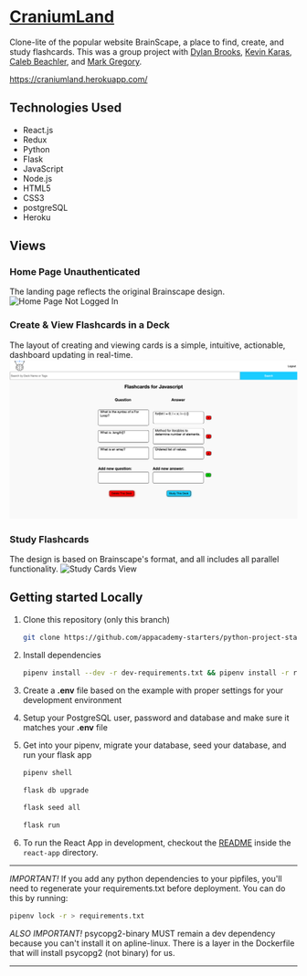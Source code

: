 # <a href="https://craniumland.herokuapp.com/">CraniumLand</a>

Clone-lite of the popular website BrainScape, a place to find, create, and study flashcards. This was a group project with <a href="https://github.com/dylanbrooks" target="_blank">Dylan Brooks</a>, <a href="https://github.com/KevinKaras" target="_blank">Kevin Karas</a>, <a href="https://github.com/cpbeachler" target="_blank">Caleb Beachler</a>, and <a href="https://github.com/JamarkG" target="_blank">Mark Gregory</a>.

https://craniumland.herokuapp.com/

## Technologies Used

- React.js
- Redux
- Python
- Flask
- JavaScript
- Node.js
- HTML5
- CSS3
- postgreSQL
- Heroku

## Views

### Home Page Unauthenticated
The landing page reflects the original Brainscape design.
![Home Page Not Logged In](/react-app/public/images/UnprotectedHome.png "Home Page")

### Create & View Flashcards in a Deck
The layout of creating and viewing cards is a simple, intuitive, actionable, dashboard updating in real-time.
![Create & View Cards](/react-app/public/images/CreateViewCards.png "Create & View Cards")

### Study Flashcards
The design is based on Brainscape's format, and all includes all parallel functionality.
![Study Cards View](/react-app/public/images/UnprotectedHome.png "Study Cards View")

## Getting started Locally

1. Clone this repository (only this branch)

   ```bash
   git clone https://github.com/appacademy-starters/python-project-starter.git
   ```

2. Install dependencies

      ```bash
      pipenv install --dev -r dev-requirements.txt && pipenv install -r requirements.txt
      ```

3. Create a **.env** file based on the example with proper settings for your
   development environment
4. Setup your PostgreSQL user, password and database and make sure it matches your **.env** file

5. Get into your pipenv, migrate your database, seed your database, and run your flask app

   ```bash
   pipenv shell
   ```

   ```bash
   flask db upgrade
   ```

   ```bash
   flask seed all
   ```

   ```bash
   flask run
   ```

6. To run the React App in development, checkout the [README](./react-app/README.md) inside the `react-app` directory.

***
*IMPORTANT!*
   If you add any python dependencies to your pipfiles, you'll need to regenerate your requirements.txt before deployment.
   You can do this by running:

   ```bash
   pipenv lock -r > requirements.txt
   ```

*ALSO IMPORTANT!*
   psycopg2-binary MUST remain a dev dependency because you can't install it on apline-linux.
   There is a layer in the Dockerfile that will install psycopg2 (not binary) for us.
***

<!-- ## Deploy to Heroku

1. Create a new project on Heroku
2. Under Resources click "Find more add-ons" and add the add on called "Heroku Postgres"
3. Install the [Heroku CLI](https://devcenter.heroku.com/articles/heroku-command-line)
4. Run

   ```bash
   heroku login
   ```

5. Login to the heroku container registry

   ```bash
   heroku container:login
   ```

6. Update the `REACT_APP_BASE_URL` variable in the Dockerfile.
   This should be the full URL of your Heroku app: i.e. "https://flask-react-aa.herokuapp.com"
7. Push your docker container to heroku from the root directory of your project.
   This will build the dockerfile and push the image to your heroku container registry

   ```bash
   heroku container:push web -a {NAME_OF_HEROKU_APP}
   ```

8. Release your docker container to heroku

   ```bash
   heroku container:release web -a {NAME_OF_HEROKU_APP}
   ```

9. set up your database:

   ```bash
   heroku run -a {NAME_OF_HEROKU_APP} flask db upgrade
   heroku run -a {NAME_OF_HEROKU_APP} flask seed all
   ```

10. Under Settings find "Config Vars" and add any additional/secret .env variables.

11. profit --> 

